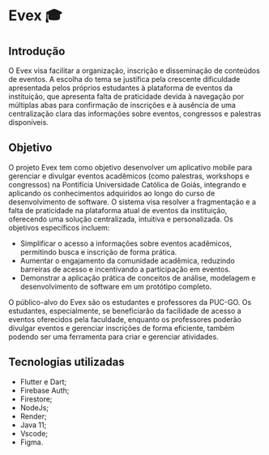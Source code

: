 # Evex 🎓

## Introdução
O Evex visa facilitar a organização, inscrição e disseminação de conteúdos de eventos. A escolha do tema se justifica pela crescente dificuldade apresentada pelos próprios estudantes à plataforma de eventos da instituição, que apresenta falta de praticidade devida à navegação por múltiplas abas para confirmação de inscrições e à ausência de uma centralização clara das informações sobre eventos, congressos e palestras disponíveis.

## Objetivo
O projeto Evex tem como objetivo desenvolver um aplicativo mobile para gerenciar e divulgar eventos acadêmicos (como palestras, workshops e congressos) na Pontifícia Universidade Católica de Goiás, integrando e aplicando os conhecimentos adquiridos ao longo do curso de desenvolvimento de software. O sistema visa resolver a fragmentação e a falta de praticidade na plataforma atual de eventos da instituição, oferecendo uma solução centralizada, intuitiva e personalizada. Os objetivos específicos incluem:

- Simplificar o acesso a informações sobre eventos acadêmicos, permitindo busca e inscrição de forma prática.
- Aumentar o engajamento da comunidade acadêmica, reduzindo barreiras de acesso e incentivando a participação em eventos.
- Demonstrar a aplicação prática de conceitos de análise, modelagem e desenvolvimento de software em um protótipo completo.

O público-alvo do Evex são os estudantes e professores da PUC-GO. Os estudantes, especialmente, se beneficiarão da facilidade de acesso a eventos oferecidos pela faculdade, enquanto os professores poderão divulgar eventos e gerenciar inscrições de forma eficiente, também podendo ser uma ferramenta para criar e gerenciar atividades.

## Tecnologias utilizadas

- Flutter e Dart;
- Firebase Auth;
- Firestore;
- NodeJs;
- Render;
- Java 11;
- Vscode;
- Figma.